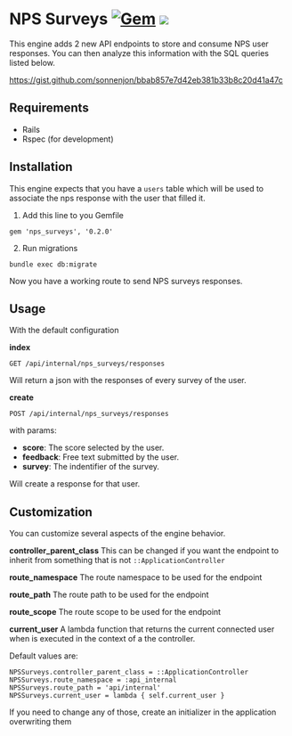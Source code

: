 NPS Surveys [![Gem](https://img.shields.io/gem/dtv/nps_surveys.svg?maxAge=2592000)](https://rubygems.org/gems/nps_surveys) <a href='http://redbooth.com' target='_blank'>![](https://www.dropbox.com/s/qo4yp1tpbsvqfya/made-at-redbooth-blue.svg?dl=1)</a>
==============================================================================
This engine adds 2 new API endpoints to store and consume NPS user responses.
You can then analyze this information with the SQL queries listed below.

https://gist.github.com/sonnenjon/bbab857e7d42eb381b33b8c20d41a47c

Requirements
------------------------------------------------------------------------------

* Rails
* Rspec (for development)

Installation
------------------------------------------------------------------------------
This engine expects that you have a `users`  table which will be used to associate the nps response
with the user that filled it.

1. Add this line to you Gemfile
```
gem 'nps_surveys', '0.2.0'
```

2. Run migrations
```
bundle exec db:migrate
```

Now you have a working route to send NPS surveys responses.

Usage
------------------------------------------------------------------------------
With the default configuration

**index**
```
GET /api/internal/nps_surveys/responses
```

Will return a json with the responses of every survey of the user.

**create**
```
POST /api/internal/nps_surveys/responses
```

with params:
- **score**: The score selected by the user.
- **feedback**: Free text submitted by the user.
- **survey**: The indentifier of the survey.

Will create a response for that user.

Customization
------------------------------------------------------------------------------

You can customize several aspects of the engine behavior.

**controller_parent_class** This can be changed if you want the endpoint to inherit from something
that is not ``::ApplicationController``

**route_namespace** The route namespace to be used for the endpoint

**route_path** The route path to be used for the endpoint

**route_scope** The route scope to be used for the endpoint

**current_user** A lambda function that returns the current connected user when is executed in the context
of a the controller.

Default values are:

```
NPSSurveys.controller_parent_class = ::ApplicationController
NPSSurveys.route_namespace = :api_internal
NPSSurveys.route_path = 'api/internal'
NPSSurveys.current_user = lambda { self.current_user }
```

If you need to change any of those, create an initializer in the application overwriting them


